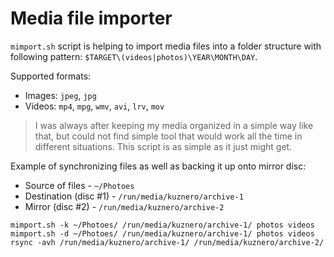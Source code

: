 # Media file importer

`mimport.sh` script is helping to import media files into a folder
structure with following pattern: `$TARGET\(videos|photos)\YEAR\MONTH\DAY`.

Supported formats:

* Images: `jpeg`, `jpg`
* Videos: `mp4`, `mpg`, `wmv`, `avi`, `lrv`, `mov`

> I was always after keeping my media organized in a simple way like that, but
> could not find simple tool that would work all the time in different
> situations. This script is as simple as it just might get.

Example of synchronizing files as well as backing it up onto mirror disc:

* Source of files - `~/Photoes`
* Destination (disc #1) - `/run/media/kuznero/archive-1`
* Mirror (disc #2) - `/run/media/kuznero/archive-2`

```{.bash}
mimport.sh -k ~/Photoes/ /run/media/kuznero/archive-1/ photos videos
mimport.sh -d ~/Photoes/ /run/media/kuznero/archive-1/ photos videos
rsync -avh /run/media/kuznero/archive-1/ /run/media/kuznero/archive-2/
```
